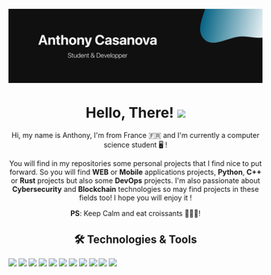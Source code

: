 [![Header](assets/Misc-1.png "Header")](https://youtu.be/dQw4w9WgXcQ)

<h1 align='center'> 
Hello, There! <img src="https://raw.githubusercontent.com/MartinHeinz/MartinHeinz/master/wave.gif" width="30px">
</h1>

<p align='middle'> Hi, my name is Anthony, I'm from France 🇫🇷 and I'm currently a computer science student 🖥 !
<p align='middle'> You will find in my repositories some personal projects that I find nice to put forward. So you will find <b>WEB</b> or <b>Mobile</b> applications projects, <b>Python</b>, <b>C++</b> or <b>Rust</b> projects but also some <b>DevOps</b> projects. I'm also passionate about <b>Cybersecurity</b> and <b>Blockchain</b> technologies so may find projects in these fields too! I hope you will enjoy it !
<p align='middle'><b>PS</b>: Keep Calm and eat croissants 🥐🇫🇷!

<h2 align='center'>🛠 Technologies & Tools</h2>

![](https://img.shields.io/badge/OS-Linux-informational?style=flat&logo=Linux&logoColor=white&color=263745)
![](https://img.shields.io/badge/OS-MacOS-informational?style=flat&logo=Apple&logoColor=white&color=263745)
![](https://img.shields.io/badge/Code-ReactJS-informational?style=flat&logo=React&logoColor=white&color=0b68b5)
![](https://img.shields.io/badge/Code-NestJS-informational?style=flat&logo=NestJS&logoColor=white&color=0b68b5)
![](https://img.shields.io/badge/Code-Python-informational?style=flat&logo=Python&logoColor=white&color=0b68b5)
![](https://img.shields.io/badge/Code-C++-informational?style=flat&logo=Cplusplus&logoColor=white&color=0b68b5)
![](https://img.shields.io/badge/Tools-Docker-informational?style=flat&logo=Docker&logoColor=white&color=008bff)
![](https://img.shields.io/badge/Tools-Jenkins-informational?style=flat&logo=Jenkins&logoColor=white&color=008bff)
![](https://img.shields.io/badge/Tools-RollUpJS-informational?style=flat&logo=rollup.js&logoColor=white&color=008bff)
![](https://img.shields.io/badge/Tools-Storybook-informational?style=flat&logo=Storybook&logoColor=white&color=008bff)
![](https://img.shields.io/badge/Other-Figma-informational?style=flat&logo=Figma&logoColor=white&color=757575)
